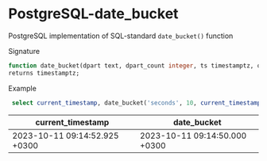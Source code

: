 # PostgreSQL-date_bucket
PostgreSQL implementation of SQL-standard `date_bucket()` function  

Signature
```sql
function date_bucket(dpart text, dpart_count integer, ts timestamptz, origin timestamptz default 'epoch')
returns timestamptz;
```
Example
```sql
 select current_timestamp, date_bucket('seconds', 10, current_timestamp);
```
|current_timestamp            |date_bucket                  |
|-----------------------------|-----------------------------|
|2023-10-11 09:14:52.925 +0300|2023-10-11 09:14:50.000 +0300|
